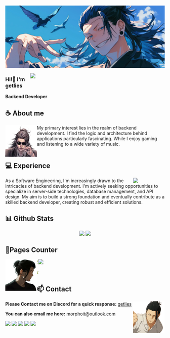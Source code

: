 ![Banner](assets/bg.webp)

<a href="https://discord.com/users/1360329973717794886"><img align="right" width="425" src="https://lanyard.cnrad.dev/api/1360329973717794886?&bg=0d1117&animated=false&hideDiscrim=true&borderRadius=5px&idleMessage=Probably%20doing%20something%20else..."></a>


### Hi!👋 I'm getlies

**Backend Developer** 

## **☕ About me**
<a href="https://github.com/getlies"><img align="left" width="100" src="assets/ava-aboutme.webp"></a>
My primary interest lies in the realm of backend development. I find the logic and architecture behind applications particularly fascinating. While I enjoy gaming and listening to a wide variety of music.
<br><br>

## **💻 Experience**
<a href="https://github.com/getlies"><img align="right" width="100" src="https://i.ibb.co.com/WWBhc1qq/ava-experience.png"></a>
As a Software Engineering, I'm increasingly drawn to the intricacies of backend development. I'm actively seeking opportunities to specialize in server-side technologies, database management, and API design. My aim is to build a strong foundation and eventually contribute as a skilled backend developer, creating robust and efficient solutions.


## **📊 Github Stats**
<p align="center"><img width="50%" src="https://github-readme-stats.vercel.app/api?username=getlies&show_icons=true&count_private=true&theme=react&hide_border=true&bg_color=0D1117"/> <img width="45%" src="https://github-readme-stats.vercel.app/api/top-langs/?username=getlies&show_icons=true&count_private=true&theme=react&hide_border=true&bg_color=0D1117&layout=compact"/>
</p>

<!-- ![snake gif](https://github.com/getlies/getlies/blob/output/github-snake-dark.svg) -->

<!-- ## **🎧 Spotify**
<p align="center">
<a href="https://spotify-github-profile.vercel.app/api/view?uid=z8vtap612j1ajql4wsyhl074i&redirect=true"><img src="https://spotify-github-profile.vercel.app/api/view?uid=z8vtap612j1ajql4wsyhl074i&cover_image=true&theme=default&show_offline=true&background_color=0d11170&interchange=false&bar_color_cover=true"></a><a href="https://open.spotify.com/user/z8vtap612j1ajql4wsyhl074i?si=6962aa5c8435476f"><img width="525" src="https://spotify-recently-played-readme.vercel.app/api?user=z8vtap612j1ajql4wsyhl074i"></a>
</p> -->

## **🧋Pages Counter**
<a href="https://discord.com/users/1360329973717794886"><img align="right" width=400 src="https://count.getloli.com/@getlies?name=getlies&theme=booru-lewd&padding=10&offset=0&scale=1&pixelated=1&darkmode=0"></a>
<a href="https://github.com/getlies"><img align="left" width="100" src="assets/ava-counter.png"></a>

```yaml
Someone peeked in! ;3

Another one checking things out. ;)
```
<!-- <br><br><br><br> -->
## **📫 Contact**
<a href="https://github.com/getlies"><img align="right" width="100" src="assets/ava-contact.png" /></a>
**Please Contact me on Discord for a quick response:** [getlies](https://discord.com/users/1360329973717794886)

**You can also email me here:** morphoit@outlook.com

[![](https://img.shields.io/github/followers/getlies?label=Followers&style=social)](https://github.com/getlies)
[![](https://img.shields.io/badge/Discord-7289DA?logo=discord&logoColor=white)](https://discord.com/users/1360329973717794886)
[![](https://img.shields.io/badge/Steam-1a6a98?logo=steam&logoColor=white)](https://steamcommunity.com/id/getlies)
[![](https://img.shields.io/badge/Mail-D14836?logo=gmail&logoColor=white)](mailto:getlies@outlook.com)
[![](https://img.shields.io/badge/getlies-ff5c5a?logo=biolink&logoColor=white)](https://morphoit.is-a.dev)
